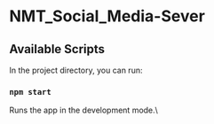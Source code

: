 # NMT_Social_Media-Sever

## Available Scripts

In the project directory, you can run:

### `npm start`

Runs the app in the development mode.\
